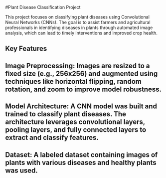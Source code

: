 #Plant Disease Classification Project

This project focuses on classifying plant diseases using Convolutional Neural Networks (CNNs). The goal is to assist farmers and agricultural professionals in identifying diseases in plants through automated image analysis, which can lead to timely interventions and improved crop health.

## Key Features

## Image Preprocessing: Images are resized to a fixed size (e.g., 256x256) and augmented using techniques like horizontal flipping, random rotation, and zoom to improve model robustness.

## Model Architecture: A CNN model was built and trained to classify plant diseases. The architecture leverages convolutional layers, pooling layers, and fully connected layers to extract and classify features.

## Dataset: A labeled dataset containing images of plants with various diseases and healthy plants was used.
